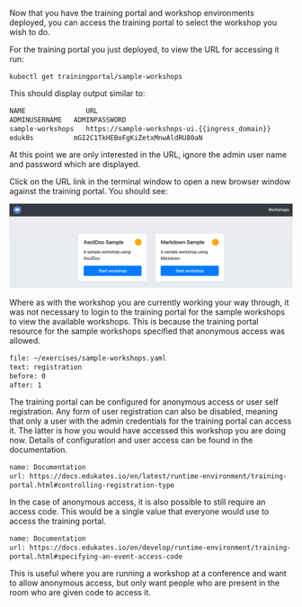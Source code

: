 Now that you have the training portal and workshop environments deployed, you can access the training portal to select the workshop you wish to do.

For the training portal you just deployed, to view the URL for accessing it run:

```execute
kubectl get trainingportal/sample-workshops
```

This should display output similar to:

```
NAME               URL                                          ADMINUSERNAME   ADMINPASSWORD
sample-workshops   https://sample-workshops-ui.{{ingress_domain}}   eduk8s          mGI2C1TkHEBoFgKiZetxMnwAldRU80aN
```

At this point we are only interested in the URL, ignore the admin user name and password which are displayed.

Click on the URL link in the terminal window to open a new browser window against the training portal. You should see:

![](training-portal-catalog.png)

Where as with the workshop you are currently working your way through, it was not necessary to login to the training portal for the sample workshops to view the available workshops. This is because the training portal resource for the sample workshops specified that anonymous access was allowed.

```editor:select-matching-text
file: ~/exercises/sample-workshops.yaml
text: registration
before: 0
after: 1
```

The training portal can be configured for anonymous access or user self registration. Any form of user registration can also be disabled, meaning that only a user with the admin credentials for the training portal can access it. The latter is how you would have accessed this workshop you are doing now. Details of configuration and user access can be found in the documentation.

```dashboard:reload-dashboard
name: Documentation
url: https://docs.edukates.io/en/latest/runtime-environment/training-portal.html#controlling-registration-type
```

In the case of anonymous access, it is also possible to still require an access code. This would be a single value that everyone would use to access the training portal.

```dashboard:reload-dashboard
name: Documentation
url: https://docs.edukates.io/en/develop/runtime-environment/training-portal.html#specifying-an-event-access-code
```

This is useful where you are running a workshop at a conference and want to allow anonymous access, but only want people who are present in the room who are given code to access it.
